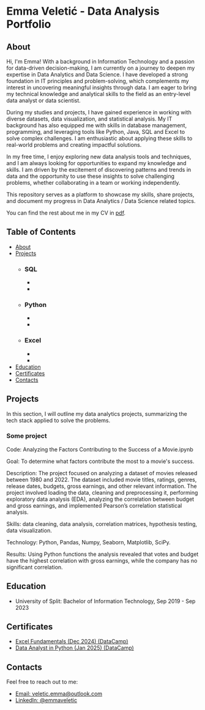 # Emma Veletić - Data Analysis Portfolio

## About

Hi, I'm Emma! With a background in Information Technology and a passion for data-driven decision-making, I am currently on a journey to deepen my expertise in Data Analytics and Data Science. I have developed a strong foundation in IT principles and problem-solving, which complements my interest in uncovering meaningful insights through data. I am eager to bring my technical knowledge and analytical skills to the field as an entry-level data analyst or data scientist.

During my studies and projects, I have gained experience in working with diverse datasets, data visualization, and statistical analysis. My IT background has also equipped me with skills in database management, programming, and leveraging tools like Python, Java, SQL and Excel to solve complex challenges. I am enthusiastic about applying these skills to real-world problems and creating impactful solutions.

In my free time, I enjoy exploring new data analysis tools and techniques, and I am always looking for opportunities to expand my knowledge and skills. I am driven by the excitement of discovering patterns and trends in data and the opportunity to use these insights to solve challenging problems, whether collaborating in a team or working independently.

This repository serves as a platform to showcase my skills, share projects, and document my progress in Data Analytics / Data Science related topics.

You can find the rest about me in my CV in [pdf](https://github.com/EmmaVeletic/Data-Analysis-Portfolio/blob/main/Emma%20Veleti%C4%87%20CV%20-%20EPAM.pdf).

## Table of Contents

- [About](#about)
- [Projects](#projects)
  - ### SQL
    -
    -
  - ### Python
    -
    -
  - ### Excel
    -
    -
- [Education](#education)
- [Certificates](#certificates)
- [Contacts](#contacts)



## Projects

In this section, I will outline my data analytics projects, summarizing the tech stack applied to solve the problems.

### Some project

Code: Analyzing the Factors Contributing to the Success of a Movie.ipynb

Goal: To determine what factors contribute the most to a movie's success.

Description: The project focused on analyzing a dataset of movies released between 1980 and 2022. The dataset included movie titles, ratings, genres, release dates, budgets, gross earnings, and other relevant information. The project involved loading the data, cleaning and preprocessing it, performing exploratory data analysis (EDA), analyzing the correlation between budget and gross earnings, and implemented Pearson’s correlation statistical analysis.

Skills: data cleaning, data analysis, correlation matrices, hypothesis testing, data visualization.

Technology: Python, Pandas, Numpy, Seaborn, Matplotlib, SciPy.

Results: Using Python functions the analysis revealed that votes and budget have the highest correlation with gross earnings, while the company has no significant correlation.

## Education
- University of Split: Bachelor of Information Technology, Sep 2019 - Sep 2023

## Certificates
- [Excel Fundamentals (Dec 2024) (DataCamp)](https://github.com/EmmaVeletic/Data-Analysis-Portfolio/blob/main/Excel_Certificate.pdf)
- [Data Analyst in Python (Jan 2025) (DataCamp)]()


## Contacts
Feel free to reach out to me:

- [Email: veletic.emma@outlook.com](mailto:veletic.emma@outlook.com)
- [LinkedIn: @emmaveletic](https://www.linkedin.com/in/emma-veletic-75a358211/)
